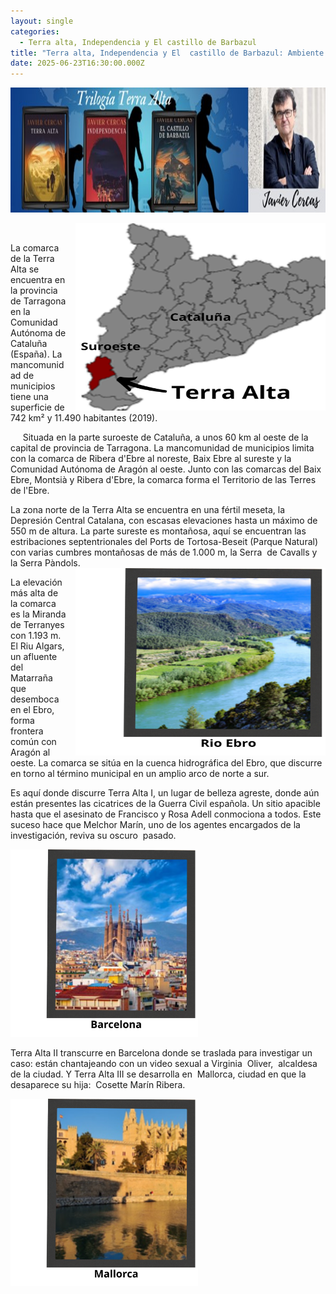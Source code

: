 ```yaml
---
layout: single
categories:
  - Terra alta, Independencia y El castillo de Barbazul
title: "Terra alta, Independencia y El  castillo de Barbazul: Ambiente físico"
date: 2025-06-23T16:30:00.000Z
---
```

<img src="/assets/img/banner.jpg" width="700" height="200">

 <img src="/assets/img/ubicacion-de-terra-alta.png" alt="ubicacion-de-terra-alta" width="400" height="300" style="float: right; margin-left: 15px;">

La comarca de la Terra Alta se encuentra en la provincia de Tarragona en la
Comunidad Autónoma de Cataluña (España). La mancomunidad de municipios tiene
una superficie de 742 km² y 11.490 habitantes (2019).    

     Situada en la parte suroeste de Cataluña, a unos 60 km al oeste de la capital de
provincia de Tarragona. La mancomunidad de municipios limita con la comarca de
Ribera d'Ebre al noreste, Baix Ebre al sureste y la Comunidad Autónoma de
Aragón al oeste. Junto con las comarcas del Baix Ebre, Montsià y Ribera d'Ebre,
la comarca forma el Territorio de las Terres de l'Ebre.

La zona norte de la Terra Alta se encuentra en una fértil meseta, la Depresión Central Catalana, con escasas elevaciones hasta un máximo de 550 m de altura. La parte sureste es montañosa, aquí se encuentran las estribaciones septentrionales del Ports de Tortosa-Beseit (Parque Natural) con varias cumbres montañosas de más de 1.000 m, la Serra  de 
Cavalls y la Serra Pàndols.<img src="/assets/img/rio-ebro.png" alt="rio-ebro" width="400" height="300" style="float: right; margin-left: 15px;">

 La elevación más alta de la comarca es la Miranda de Terranyes con 1.193 m. El Riu Algars, un afluente del Matarraña que desemboca en el Ebro, forma frontera común con Aragón al oeste. La comarca se sitúa en la cuenca hidrográfica del Ebro, que discurre en torno al término municipal en un amplio arco de norte a sur.

Es aquí donde discurre Terra Alta I, un lugar de belleza agreste, donde aún están presentes las cicatrices de la Guerra Civil española. Un sitio apacible hasta que el asesinato de Francisco y Rosa Adell conmociona a todos. Este suceso hace que Melchor Marín, uno de los agentes encargados de la investigación, reviva su oscuro  pasado.

<img src="/assets/img/barcelona-6.png" alt="barcelona-6" height="300">

Terra Alta II transcurre en Barcelona donde se traslada para investigar un caso:
están chantajeando con un video sexual a Virginia  Oliver,  alcaldesa de la ciudad. Y Terra Alta III se desarrolla en  Mallorca, ciudad en que la desaparece su hija:  Cosette Marín Ribera.

<img src="/assets/img/mallorca6.png" alt="mallorca6 " height="300">
